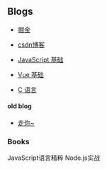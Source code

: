 ## Blogs


- [掘金](https://juejin.im/user/5ac25ecb6fb9a028d0439cf1/posts) 

- [csdn博客](https://blog.csdn.net/fengzhiyan123)

- [JavaScript 基础](./page/JavaScript.html)

- [Vue 基础](./page/vue.html)

- [C 语言](./page/C_code.html)


#### old blog

- [走你~](https://github.com/asiFeng/Blog)

### Books
JavaScript语言精粹
Node.js实战







